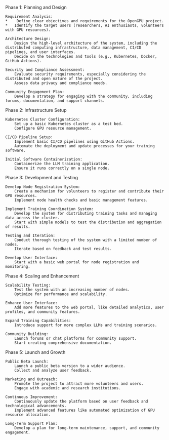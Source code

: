 Phase 1: Planning and Design

    Requirement Analysis:
    *    Define clear objectives and requirements for the OpenGPU project.
    *   Identify the target users (researchers, AI enthusiasts, volunteers with GPU resources).

    Architecture Design:
        Design the high-level architecture of the system, including the distributed computing infrastructure, data management, CI/CD pipelines, and user interfaces.
        Decide on the technologies and tools (e.g., Kubernetes, Docker, GitHub Actions).

    Security and Compliance Assessment:
        Evaluate security requirements, especially considering the distributed and open nature of the project.
        Assess data privacy and compliance needs.

    Community Engagement Plan:
        Develop a strategy for engaging with the community, including forums, documentation, and support channels.

Phase 2: Infrastructure Setup

    Kubernetes Cluster Configuration:
        Set up a basic Kubernetes cluster as a test bed.
        Configure GPU resource management.

    CI/CD Pipeline Setup:
        Implement basic CI/CD pipelines using GitHub Actions.
        Automate the deployment and update processes for your training software.

    Initial Software Containerization:
        Containerize the LLM training application.
        Ensure it runs correctly on a single node.

Phase 3: Development and Testing

    Develop Node Registration System:
        Create a mechanism for volunteers to register and contribute their GPU resources.
        Implement node health checks and basic management features.

    Implement Training Coordination System:
        Develop the system for distributing training tasks and managing data across the cluster.
        Start with simple models to test the distribution and aggregation of results.

    Testing and Iteration:
        Conduct thorough testing of the system with a limited number of nodes.
        Iterate based on feedback and test results.

    Develop User Interface:
        Start with a basic web portal for node registration and monitoring.

Phase 4: Scaling and Enhancement

    Scalability Testing:
        Test the system with an increasing number of nodes.
        Optimize for performance and scalability.

    Enhance User Interface:
        Add more features to the web portal, like detailed analytics, user profiles, and community features.

    Expand Training Capabilities:
        Introduce support for more complex LLMs and training scenarios.

    Community Building:
        Launch forums or chat platforms for community support.
        Start creating comprehensive documentation.

Phase 5: Launch and Growth

    Public Beta Launch:
        Launch a public beta version to a wider audience.
        Collect and analyze user feedback.

    Marketing and Outreach:
        Promote the project to attract more volunteers and users.
        Engage with academic and research institutions.

    Continuous Improvement:
        Continuously update the platform based on user feedback and technological advancements.
        Implement advanced features like automated optimization of GPU resource allocation.

    Long-Term Support Plan:
        Develop a plan for long-term maintenance, support, and community engagement.